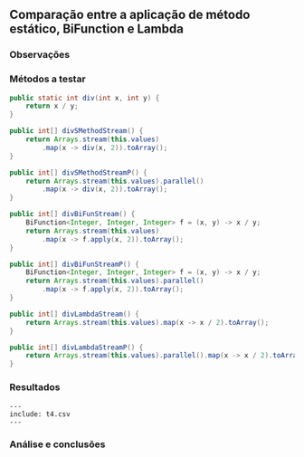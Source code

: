 ## Comparação entre a aplicação de método estático, BiFunction e Lambda

### Observações

### Métodos a testar

```{.java caption="Divisão de todos os números por 2 através de um método estático"}
public static int div(int x, int y) {
    return x / y;
}

public int[] divSMethodStream() {
    return Arrays.stream(this.values)
        .map(x -> div(x, 2)).toArray();
}

public int[] divSMethodStreamP() {
    return Arrays.stream(this.values).parallel()
        .map(x -> div(x, 2)).toArray();
}
```

```{.java caption="Divisão de todos os números por 2 através de uma BiFunction"}
public int[] divBiFunStream() {
    BiFunction<Integer, Integer, Integer> f = (x, y) -> x / y;
    return Arrays.stream(this.values)
        .map(x -> f.apply(x, 2)).toArray();
}

public int[] divBiFunStreamP() {
    BiFunction<Integer, Integer, Integer> f = (x, y) -> x / y;
    return Arrays.stream(this.values).parallel()
        .map(x -> f.apply(x, 2)).toArray();
}
```

```{.java caption="Divisão de todos os números por 2 através de um Lambda"}
public int[] divLambdaStream() {
    return Arrays.stream(this.values).map(x -> x / 2).toArray();
}

public int[] divLambdaStreamP() {
    return Arrays.stream(this.values).parallel().map(x -> x / 2).toArray();
}
```


### Resultados

```table
---
include: t4.csv
---
```

### Análise e conclusões